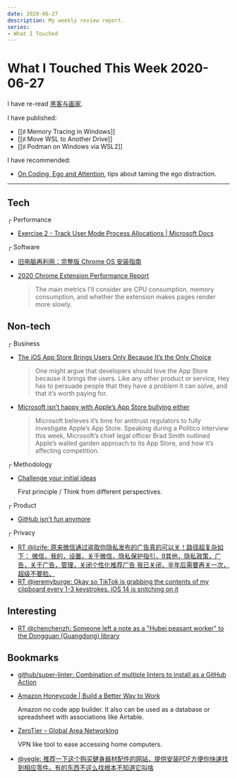 ```yaml
---
date: 2020-06-27
description: My weekly review report.
series:
- What I Touched
---
```


# What I Touched This Week 2020-06-27

I have re-read [黑客与画家](https://www.goodreads.com/review/show/3262250836).

I have published:

* [[♯ Memory Tracing in Windows]]
* [[♯ Move WSL to Another Drive]]
* [[♯ Podman on Windows via WSL2]]

I have recommended:

* [On Coding, Ego and Attention](https://josebrowne.com/on-coding-ego-and-attention/), tips about taming the ego distraction.

---

## Tech

┌ Performance

* [Exercise 2 - Track User Mode Process Allocations | Microsoft Docs](https://docs.microsoft.com/en-us/windows-hardware/test/wpt/memory-footprint-optimization-exercise-2)

┌ Software

* [旧电脑再利用：完整版 Chrome OS 安装指南](https://sspai.com/post/61056)
* [2020 Chrome Extension Performance Report](https://www.debugbear.com/blog/2020-chrome-extension-performance-report)

    > The main metrics I'll consider are CPU consumption, memory consumption, and whether the extension makes pages render more slowly.

## Non-tech

┌ Business

* [The iOS App Store Brings Users Only Because It’s the Only Choice](https://inessential.com/2020/06/20/the_ios_app_store_brings_users_only_beca)

    > One might argue that developers should love the App Store because it brings the users. Like any other product or service, Hey has to persuade people that they have a problem it can solve, and that it’s worth paying for.

* [Microsoft isn’t happy with Apple’s App Store bullying either](https://www.theverge.com/2020/6/19/21296657/microsoft-apple-app-store-antitrust-comments)

    > Microsoft believes it’s time for antitrust regulators to fully investigate Apple’s App Store. Speaking during a Politico interview this week, Microsoft’s chief legal officer Brad Smith outlined Apple’s walled garden approach to its App Store, and how it’s affecting competition.

┌ Methodology

* [Challenge your initial ideas](https://bytes.babbel.com/en/articles/2020-06-15-challenge-your-ideas.html)

    First principle / Think from different perspectives.

┌ Product

* [GitHub isn't fun anymore](https://jaredpalmer.com/github-isnt-fun-anymore)

┌ Privacy

* [RT @lizife: 原来微信通过盗取你隐私发布的广告真的可以关！路径超复杂如下： 微信，我的，设置，关于微信，隐私保护指引，9其他，隐私政策，广告，关于广告，管理，关闭个性化推荐广告 我已关闭，半年后需要再关一次，超级不要脸。](https://twitter.com/doitian/status/1276792351839510528)
* [RT @jeremyburge: Okay so TikTok is grabbing the contents of my clipboard every 1-3 keystrokes. iOS 14 is snitching on it](https://twitter.com/doitian/status/1276124261095096320)

## Interesting

* [RT @chenchenzh: Someone left a note as a "Hubei peasant worker" to the Dongguan (Guangdong) library](https://twitter.com/doitian/status/1276125369548959745)

## Bookmarks

* [github/super-linter: Combination of multiple linters to install as a GitHub Action](https://github.com/github/super-linter)
* [Amazon Honeycode | Build a Better Way to Work](https://www.honeycode.aws)

    Amazon no code app builder. It also can be used as a database or spreadsheet with associations like Airtable.

* [ZeroTier – Global Area Networking](https://www.zerotier.com)

    VPN like tool to ease accessing home computers.

* [@yegle: 推荐一下这个购买健身器材配件的网站，提供安装PDF方便你快速找到相应零件。有的东西不这么找根本不知道它叫啥](https://fitnesspartswarehouse.com/shop/elliptical-machines/nordictrack-elite-10-9-i-elliptical-v0/)
